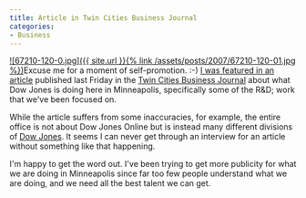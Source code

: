 ```yaml
---
title: Article in Twin Cities Business Journal
categories:
- Business
---
```


[![67210-120-0.jpg]({{ site.url }}{% link /assets/posts/2007/67210-120-01.jpg %})](http://twincities.bizjournals.com/twincities/stories/2007/01/01/story4.html?b=1167627600%5e1396237&surround=etf)Excuse me for a moment of self-promotion. :-)
[I was featured in an article](http://twincities.bizjournals.com/twincities/stories/2007/01/01/story4.html?b=1167627600%5e1396237&surround=etf) published last Friday in the [Twin Cities Business Journal](http://twincities.bizjournals.com/twincities/) about what Dow Jones is doing here in Minneapolis, specifically some of the R&D; work that we've been focused on.

While the article suffers from some inaccuracies, for example, the entire office is not about Dow Jones Online but is instead many different divisions of [Dow Jones](http://www.dowjones.com/). It seems I can never get through an interview for an article without something like that happening.

I'm happy to get the word out. I've been trying to get more publicity for what we are doing in Minneapolis since far too few people understand what we are doing, and we need all the best talent we can get.
